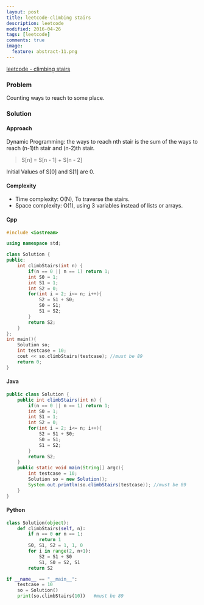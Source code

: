 ```yaml
---
layout: post
title: leetcode-climbing stairs
description: leetcode
modified: 2016-04-26
tags: [leetcode]
comments: true
image:
  feature: abstract-11.png
---
```

[leetcode - climbing stairs](https://leetcode.com/problems/climbing-stairs/)

### Problem

Counting ways to reach to some place.

### Solution 

#### Approach

Dynamic Programming: the ways to reach nth stair is the sum of the ways to reach (n-1)th stair and (n-2)th stair.

> S[n] = S[n - 1] + S[n - 2]

Initial Values of S[0] and S[1] are 0.

#### Complexity

- Time complexity: O(N), To traverse the stairs.  
- Space complexity: O(1), using 3 variables instead of lists or arrays.

#### Cpp

```cpp
#include <iostream>

using namespace std;

class Solution {
public:
    int climbStairs(int n) {
        if(n == 0 || n == 1) return 1;
        int S0 = 1; 
        int S1 = 1;
        int S2 = 0;
        for(int i = 2; i<= n; i++){
            S2 = S1 + S0;
            S0 = S1;
            S1 = S2;
        }
        return S2;
    }
};
int main(){
    Solution so;
    int testcase = 10;
    cout << so.climbStairs(testcase); //must be 89
    return 0;
}
```

#### Java

```java
public class Solution {
    public int climbStairs(int n) {
 		if(n == 0 || n == 1) return 1; 
 		int S0 = 1;
 		int S1 = 1;
 		int S2 = 0;
 		for(int i = 2; i<= n; i++){
 			S2 = S1 + S0;
 			S0 = S1;
 			S1 = S2;
 		}	
 		return S2;
    }
    public static void main(String[] argc){
    	int testcase = 10;	
    	Solution so = new Solution();
    	System.out.println(so.climbStairs(testcase)); //must be 89
    }
}
```

#### Python

```python
class Solution(object):
    def climbStairs(self, n):
        if n == 0 or n == 1:
            return 1
        S0, S1, S2 = 1, 1, 0
        for i in range(2, n+1):
            S2 = S1 + S0
            S1, S0 = S2, S1
        return S2

if __name__ == "__main__":
    testcase = 10
    so = Solution()
    print(so.climbStairs(10))   #must be 89
```
